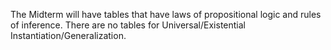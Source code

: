 The Midterm will have tables that have laws of propositional logic and rules of inference. There are no tables for Universal/Existential Instantiation/Generalization. 